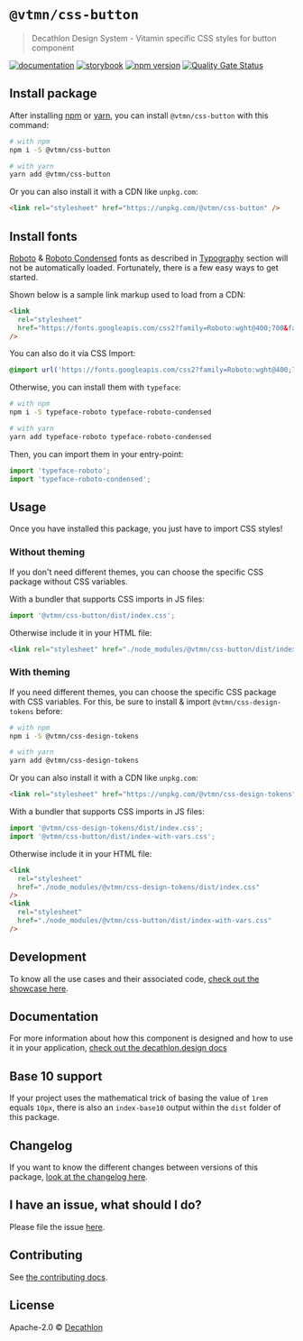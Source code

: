 # `@vtmn/css-button`

> Decathlon Design System - Vitamin specific CSS styles for button component

<a href="https://www.decathlon.design/726f8c765/p/8008f8-button"><img src="https://img.shields.io/badge/decathlon.design-docs-007dbc" alt="documentation" /></a>
<a href="https://decathlon.github.io/vitamin-web/@vtmn/showcase-css/?path=/docs/components-actions-button--overview"><img src="https://img.shields.io/badge/storybook-css-d891bc?style=flat&logo=storybook" alt="storybook" /></a>
<a href="https://www.npmjs.com/package/@vtmn/css-button"><img src="https://img.shields.io/npm/v/@vtmn/css-button?style=flat&logo=npm" alt="npm version" /></a>
<a href="https://sonarcloud.io/project/overview?id=decathlon_vitamin-web_css_components_button"><img src="https://sonarcloud.io/api/project_badges/measure?project=decathlon_vitamin-web_css_components_button&metric=alert_status" alt="Quality Gate Status" /></a>

## Install package

After installing [npm](https://docs.npmjs.com/downloading-and-installing-node-js-and-npm) or [yarn](https://yarnpkg.com/en/docs/install), you can install `@vtmn/css-button` with this command:

```sh
# with npm
npm i -S @vtmn/css-button

# with yarn
yarn add @vtmn/css-button
```

Or you can also install it with a CDN like `unpkg.com`:

```html
<link rel="stylesheet" href="https://unpkg.com/@vtmn/css-button" />
```

## Install fonts

[Roboto](https://fonts.google.com/specimen/Roboto) & [Roboto Condensed](https://fonts.google.com/specimen/Roboto+Condensed) fonts as described in [Typography](https://www.decathlon.design/726f8c765/v/0/p/860e14-typography) section will not be automatically loaded. Fortunately, there is a few easy ways to get started.

Shown below is a sample link markup used to load from a CDN:

```html
<link
  rel="stylesheet"
  href="https://fonts.googleapis.com/css2?family=Roboto:wght@400;700&family=Roboto+Condensed:ital,wght@0,400;0,700;1,700&display=swap"
/>
```

You can also do it via CSS Import:

```css
@import url('https://fonts.googleapis.com/css2?family=Roboto:wght@400;700&family=Roboto+Condensed:ital,wght@0,400;0,700;1,700&display=swap');
```

Otherwise, you can install them with `typeface`:

```sh
# with npm
npm i -S typeface-roboto typeface-roboto-condensed

# with yarn
yarn add typeface-roboto typeface-roboto-condensed
```

Then, you can import them in your entry-point:

```javascript
import 'typeface-roboto';
import 'typeface-roboto-condensed';
```

## Usage

Once you have installed this package, you just have to import CSS styles!

### Without theming

If you don't need different themes, you can choose the specific CSS package without CSS variables.

With a bundler that supports CSS imports in JS files:

```javascript
import '@vtmn/css-button/dist/index.css';
```

Otherwise include it in your HTML file:

```html
<link rel="stylesheet" href="./node_modules/@vtmn/css-button/dist/index.css" />
```

### With theming

If you need different themes, you can choose the specific CSS package with CSS variables. For this, be sure to install & import `@vtmn/css-design-tokens` before:

```sh
# with npm
npm i -S @vtmn/css-design-tokens

# with yarn
yarn add @vtmn/css-design-tokens
```

Or you can also install it with a CDN like `unpkg.com`:

```html
<link rel="stylesheet" href="https://unpkg.com/@vtmn/css-design-tokens" />
```

With a bundler that supports CSS imports in JS files:

```javascript
import '@vtmn/css-design-tokens/dist/index.css';
import '@vtmn/css-button/dist/index-with-vars.css';
```

Otherwise include it in your HTML file:

```html
<link
  rel="stylesheet"
  href="./node_modules/@vtmn/css-design-tokens/dist/index.css"
/>
<link
  rel="stylesheet"
  href="./node_modules/@vtmn/css-button/dist/index-with-vars.css"
/>
```

## Development

To know all the use cases and their associated code, [check out the showcase here](https://decathlon.github.io/vitamin-web/@vtmn/showcase-css/index.html?path=/docs/components-button--overview).

## Documentation

For more information about how this component is designed and how to use it in your application, [check out the decathlon.design docs](https://www.decathlon.design/726f8c765/p/8008f8-button)

## Base 10 support

If your project uses the mathematical trick of basing the value of `1rem` equals `10px`, there is also an `index-base10` output within the `dist` folder of this package.

## Changelog

If you want to know the different changes between versions of this package, [look at the changelog here](https://github.com/Decathlon/vitamin-web/blob/main/packages/sources/css/src/components/button/CHANGELOG.md).

## I have an issue, what should I do?

Please file the issue [here](https://github.com/Decathlon/vitamin-web/issues/new).

## Contributing

See [the contributing docs](https://github.com/Decathlon/vitamin-web/blob/main/CONTRIBUTING.md).

## License

Apache-2.0 © [Decathlon](https://github.com/Decathlon)
